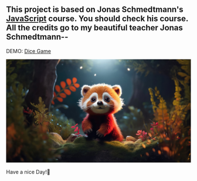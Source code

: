 ## This project is based on Jonas Schmedtmann's [JavaScript](https://www.udemy.com/user/jonasschmedtmann/) course. You should check his course. All the credits go to my beautiful teacher Jonas Schmedtmann--

DEMO: [Dice Game](https://ph0enix46.github.io/Dice-game---JAVASCRIPT/)

![Dice game](cute-panda.jpg)

Have a nice Day!💛
